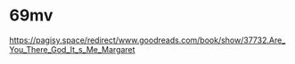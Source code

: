 # 69mv
https://pagisy.space/redirect/www.goodreads.com/book/show/37732.Are_You_There_God_It_s_Me_Margaret
